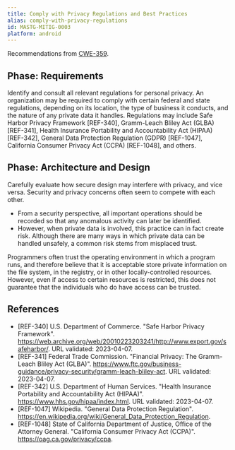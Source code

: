 ```yaml
---
title: Comply with Privacy Regulations and Best Practices
alias: comply-with-privacy-regulations
id: MASTG-MITIG-0003
platform: android
---
```



Recommendations from [CWE-359](https://cwe.mitre.org/data/definitions/359.html).

## Phase: Requirements

Identify and consult all relevant regulations for personal privacy. An organization may be required to comply with certain federal and state regulations, depending on its location, the type of business it conducts, and the nature of any private data it handles. Regulations may include Safe Harbor Privacy Framework [REF-340], Gramm-Leach Bliley Act (GLBA) [REF-341], Health Insurance Portability and Accountability Act (HIPAA) [REF-342], General Data Protection Regulation (GDPR) [REF-1047], California Consumer Privacy Act (CCPA) [REF-1048], and others.

## Phase: Architecture and Design

Carefully evaluate how secure design may interfere with privacy, and vice versa. Security and privacy concerns often seem to compete with each other.

- From a security perspective, all important operations should be recorded so that any anomalous activity can later be identified.
- However, when private data is involved, this practice can in fact create risk. Although there are many ways in which private data can be handled unsafely, a common risk stems from misplaced trust.

Programmers often trust the operating environment in which a program runs, and therefore believe that it is acceptable store private information on the file system, in the registry, or in other locally-controlled resources. However, even if access to certain resources is restricted, this does not guarantee that the individuals who do have access can be trusted.

## References

- [REF-340] U.S. Department of Commerce. "Safe Harbor Privacy Framework". <https://web.archive.org/web/20010223203241/http://www.export.gov/safeharbor/>. URL validated: 2023-04-07.
- [REF-341] Federal Trade Commission. "Financial Privacy: The Gramm-Leach Bliley Act (GLBA)". <https://www.ftc.gov/business-guidance/privacy-security/gramm-leach-bliley-act>. URL validated: 2023-04-07.
- [REF-342] U.S. Department of Human Services. "Health Insurance Portability and Accountability Act (HIPAA)". <https://www.hhs.gov/hipaa/index.html>. URL validated: 2023-04-07.
- [REF-1047] Wikipedia. "General Data Protection Regulation". <https://en.wikipedia.org/wiki/General_Data_Protection_Regulation>.
- [REF-1048] State of California Department of Justice, Office of the Attorney General. "California Consumer Privacy Act (CCPA)". <https://oag.ca.gov/privacy/ccpa>.
